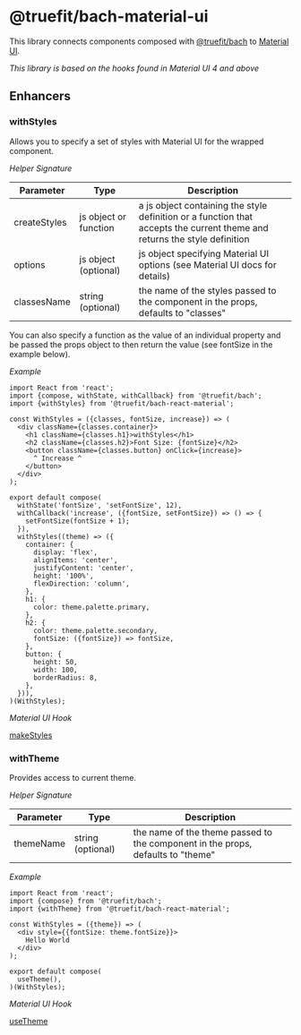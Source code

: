 # @truefit/bach-material-ui

This library connects components composed with [@truefit/bach](https://github.com/truefit/bach) to [Material UI](https://material-ui.com/).

*This library is based on the hooks found in Material UI 4 and above*

## Enhancers

### withStyles

Allows you to specify a set of styles with Material UI for the wrapped component.

_Helper Signature_

| Parameter    | Type                  | Description                                                                                                               |
| ------------ | --------------------- | ------------------------------------------------------------------------------------------------------------------------- |
| createStyles | js object or function | a js object containing the style definition or a function that accepts the current theme and returns the style definition |
| options      | js object (optional)  | js object specifying Material UI options (see Material UI docs for details)                                               |
| classesName  | string (optional)     | the name of the styles passed to the component in the props, defaults to "classes"                                        |

You can also specify a function as the value of an individual property and be passed the props object to then return the value (see fontSize in the example below).

_Example_

```
import React from 'react';
import {compose, withState, withCallback} from '@truefit/bach';
import {withStyles} from '@truefit/bach-react-material';

const WithStyles = ({classes, fontSize, increase}) => (
  <div className={classes.container}>
    <h1 className={classes.h1}>withStyles</h1>
    <h2 className={classes.h2}>Font Size: {fontSize}</h2>
    <button className={classes.button} onClick={increase}>
      ^ Increase ^
    </button>
  </div>
);

export default compose(
  withState('fontSize', 'setFontSize', 12),
  withCallback('increase', ({fontSize, setFontSize}) => () => {
    setFontSize(fontSize + 1);
  }),
  withStyles((theme) => ({
    container: {
      display: 'flex',
      alignItems: 'center',
      justifyContent: 'center',
      height: '100%',
      flexDirection: 'column',
    },
    h1: {
      color: theme.palette.primary,
    },
    h2: {
      color: theme.palette.secondary,
      fontSize: ({fontSize}) => fontSize,
    },
    button: {
      height: 50,
      width: 100,
      borderRadius: 8,
    },
  })),
)(WithStyles);
```

_Material UI Hook_

[makeStyles](https://material-ui.com/styles/api/#makestyles-styles-options-hook)

### withTheme

Provides access to current theme.

_Helper Signature_

| Parameter | Type              | Description                                                                     |
| --------- | ----------------- | ------------------------------------------------------------------------------- |
| themeName | string (optional) | the name of the theme passed to the component in the props, defaults to "theme" |

_Example_

```
import React from 'react';
import {compose} from '@truefit/bach';
import {withTheme} from '@truefit/bach-react-material';

const WithStyles = ({theme}) => (
  <div style={{fontSize: theme.fontSize}}>
    Hello World
  </div>
);

export default compose(
  useTheme(),
)(WithStyles);
```

_Material UI Hook_

[useTheme](https://material-ui.com/styles/api/#usetheme-theme)

